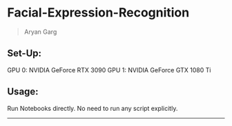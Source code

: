 # Facial-Expression-Recognition

> Aryan Garg   


## Set-Up:

GPU 0: NVIDIA GeForce RTX 3090
GPU 1: NVIDIA GeForce GTX 1080 Ti 

## Usage:

Run Notebooks directly. No need to run any script explicitly.

---       
